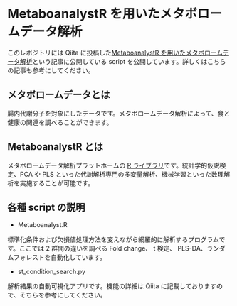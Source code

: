 # MetaboanalystR を用いたメタボロームデータ解析

このレポジトリには Qiita に投稿した[MetaboanalystR を用いたメタボロームデータ解析](https://qiita.com/keisuke-ota/items/803c4299138b169eb9a2)という記事に公開している script を公開しています。詳しくはこちらの記事も参考にしてください。

## メタボロームデータとは

腸内代謝分子を対象にしたデータです。メタボロームデータ解析によって、食と健康の関連を調べることができます。

## MetaboanalystR とは

メタボロームデータ解析プラットホームの [R ライブラリ](https://www.metaboanalyst.ca/docs/RTutorial.xhtml)です。統計学的仮説検定、PCA や PLS といった代謝解析専門の多変量解析、機械学習といった数理解析を実施することが可能です。

## 各種 script の説明

* Metaboanalyst.R

標準化条件および欠損値処理方法を変えながら網羅的に解析するプログラムです。ここでは 2 群間の違いを調べる Fold change、 t 検定、 PLS-DA、ランダムフォレストを自動化しています。

* st_condition_search.py

解析結果の自動可視化アプリです。機能の詳細は Qiita に記載しておりますので、そちらを参考にしてください。